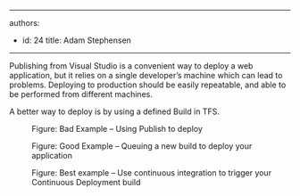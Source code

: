 

---
authors:
  - id: 24
    title: Adam Stephensen
---




<span class='intro'> <p>​Publishing from Visual Studio is a convenient way to deploy a web application, but it relies on a single developer’s machine which can lead to problems. Deploying to production should be easily repeatable, and able to be performed from different machines.<br></p> </span>

<p>A better way to deploy is by using a defined Build in TFS.</p><dl class="badImage"><dt>
      <img src="/PublishingImages/test-publish.jpg" alt="" />
   </dt><dd>Figure&#58; Bad Example – Using Publish to deploy </dd></dl><dl class="goodImage"><dt>
      <img src="/PublishingImages/queuing-new-build.jpg" alt="" />
   </dt><dd>Figure&#58; Good Example – Queuing a new build to deploy your application</dd></dl><dl class="goodImage"><dt>
      <img src="/PublishingImages/continuous-integration.jpg" alt="" />
   </dt><dd>Figure&#58; Best example – Use continuous integration to trigger your Continuous Deployment build</dd></dl>


